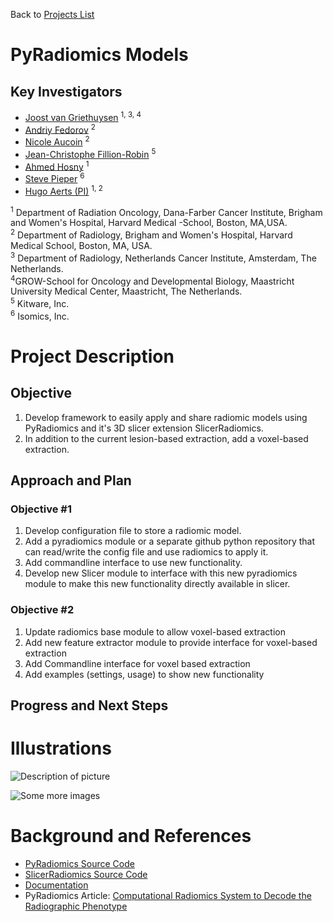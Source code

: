 Back to [Projects List](../../README.md#ProjectsList)

# PyRadiomics Models

## Key Investigators

 - [Joost van Griethuysen](https://github.com/JoostJM) <sup>1, 3, 4</sup>
 - [Andriy Fedorov](https://github.com/fedorov) <sup>2</sup>
 - [Nicole Aucoin](https://github.com/naucoin) <sup>2</sup>
 - [Jean-Christophe Fillion-Robin](https://github.com/jcfr) <sup>5</sup>
 - [Ahmed Hosny](https://github.com/ahmedhosny) <sup>1</sup>
 - [Steve Pieper](https://github.com/pieper) <sup>6</sup>
 - [Hugo Aerts (PI)](https://github.com/hugoaerts) <sup>1, 2</sup>
 
<sup>1</sup> Department of Radiation Oncology, Dana-Farber Cancer Institute, Brigham and Women's Hospital, Harvard Medical -School, Boston, MA,USA.<br>
<sup>2</sup> Department of Radiology, Brigham and Women's Hospital, Harvard Medical School, Boston, MA, USA.<br>
<sup>3</sup> Department of Radiology, Netherlands Cancer Institute, Amsterdam, The Netherlands.<br>
<sup>4</sup >GROW-School for Oncology and Developmental Biology, Maastricht University Medical Center, Maastricht, The Netherlands.<br>
<sup>5</sup> Kitware, Inc.<br>
<sup>6</sup> Isomics, Inc.

# Project Description

## Objective

1. Develop framework to easily apply and share radiomic models using PyRadiomics and it's 3D slicer extension SlicerRadiomics.
2. In addition to the current lesion-based extraction, add a voxel-based extraction.

## Approach and Plan

### Objective #1

1. Develop configuration file to store a radiomic model.
1. Add a pyradiomics module or a separate github python repository that can read/write the config file and use radiomics to apply it.
1. Add commandline interface to use new functionality.
1. Develop new Slicer module to interface with this new pyradiomics module to make this new functionality directly available in slicer.

### Objective #2

1. Update radiomics base module to allow voxel-based extraction
2. Add new feature extractor module to provide interface for voxel-based extraction
3. Add Commandline interface for voxel based extraction
4. Add examples (settings, usage) to show new functionality

## Progress and Next Steps

<!--Describe progress and next steps in a few bullet points as you are making progress.-->

# Illustrations

<!--Add pictures and links to videos that demonstrate what has been accomplished.-->

![Description of picture](Example2.jpg)

![Some more images](Example2.jpg)

# Background and References

<!--Use this space for information that may help people better understand your project, like links to papers, source code, or data.-->

- [PyRadiomics Source Code](https://github.com/Radiomics/pyradiomics)
- [SlicerRadiomics Source Code](https://github.com/Radiomics/SlicerRadiomics)
- [Documentation](http://pyradiomics.readthedocs.io)
- PyRadiomics Article: [Computational Radiomics System to Decode the Radiographic Phenotype](http://cancerres.aacrjournals.org/content/77/21/e104)

